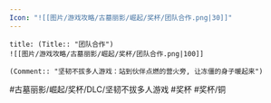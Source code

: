 ```yaml
---
Icon: "![[图片/游戏攻略/古墓丽影/崛起/奖杯/团队合作.png|30]]"
---
```

```ad-common-bronze-trophy
title: (Title:: "团队合作")
![[图片/游戏攻略/古墓丽影/崛起/奖杯/团队合作.png|100]]

(Comment:: "坚韧不拔多人游戏：站到伙伴点燃的营火旁, 让冻僵的身子暖起来")
```

#古墓丽影/崛起/奖杯/DLC/坚韧不拔多人游戏 #奖杯 #奖杯/铜

